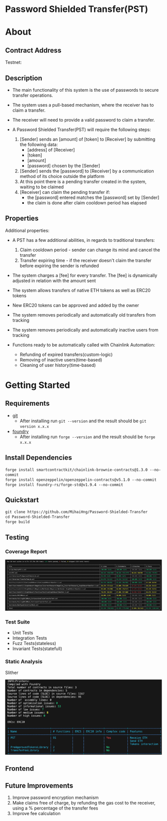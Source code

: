 # Password Shielded Transfer(PST) 

# About

## Contract Address

Testnet:

## Description

- The main functionality of this system is the use of passwords to secure transfer operations.
- The system uses a pull-based mechanism, where the receiver has to claim a transfer.
- The receiver will need to provide a valid password to claim a transfer.

- A Password Shielded Transfer(PST) will require the following steps:

  1. [Sender] sends an [amount] of [token] to [Receiver] by submitting the following data:
      - [address] of [Receiver]
      - [token] 
      - [amount]
      - [password] chosen by the [Sender]
  2. [Sender] sends the [password] to [Receiver] by a communication method of its choice outside the platform
  3. At this point there is a pending transfer created in the system, waiting to be claimed
  4. [Receiver] can claim the pending transfer if:
      - the [password] entered matches the [password] set by [Sender] 
      - the claim is done after claim cooldown period has elapsed

## Properties

Additional properties:

- A PST has a few additional abilities, in regards to traditional transfers:

  1. Claim cooldown period - sender can change its mind and cancel the transfer
  2. Transfer expiring time - if the receiver doesn't claim the transfer before expiring the sender is refunded
    
- The system charges a [fee] for every transfer. The [fee] is dynamically adjusted in relation with the amount sent  
   
- The system allows transfers of native ETH tokens as well as ERC20 tokens

- New ERC20 tokens can be approved and added by the owner

- The system removes periodically and automatically old transfers from tracking

- The system removes periodically and automatically inactive users from tracking

- Functions ready to be automatically called with Chainlink Automation:
    - Refunding of expired transfers(custom-logic)
    - Removing of inactive users(time-based)
    - Cleaning of user history(time-based)

# Getting Started

## Requirements

- [git](https://git-scm.com/book/en/v2/Getting-Started-Installing-Git)
  - After installing run `git --version` and the result should be `git version x.x.x`
- [foundry](https://getfoundry.sh/)
  - After installing run `forge --version` and the result should be `forge x.x.x`

## Install Dependencies

```
forge install smartcontractkit/chainlink-brownie-contracts@1.3.0 --no-commit
forge install openzeppelin/openzeppelin-contracts@v5.1.0 --no-commit
forge install foundry-rs/forge-std@v1.9.4 --no-commit 
```

## Quickstart

```
git clone https://github.com/MihaiHng/Password-Shielded-Transfer 
cd Password-Shielded-Transfer
forge build
```

## Testing 

### Coverage Report

![alt text](forge_coverage.png)

### Test Suite

- Unit Tests
- Integration Tests
- Fuzz Tests(stateless)
- Invariant Tests(statefull)

### Static Analysis 

Slither

![alt text](slither_report.png)


## Frontend 

## Future Improvements 

1. Improve password encryption mechanism
2. Make claims free of charge, by refunding the gas cost to the receiver, using a % percentage of the transfer fees
3. Improve fee calculation 